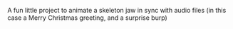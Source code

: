 A fun little project to animate a skeleton jaw in sync with audio files (in this case a Merry Christmas greeting, and a surprise burp)
